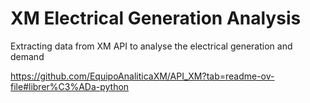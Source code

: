 # XM Electrical Generation Analysis
 Extracting data from XM API to analyse the electrical generation and demand

https://github.com/EquipoAnaliticaXM/API_XM?tab=readme-ov-file#librer%C3%ADa-python
